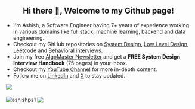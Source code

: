 <h2 align="center">Hi there 👋, Welcome to my Github page!</h2>
<ul>
  <li>I'm Ashish, a Software Engineer having 7+ years of experience working in various domains like full stack, machine learning, backend and data engineering.</li>
  <li>Checkout my GitHub repositories on <a href = "https://github.com/ashishps1/awesome-system-design-resources">System Design</a>, <a href = "https://github.com/ashishps1/awesome-low-level-design">Low Level Design</a>, <a href = "https://github.com/ashishps1/awesome-leetcode-resources">Leetcode</a> and <a href = "https://github.com/ashishps1/awesome-behavioral-interviews">Behavioral interviews</a>.</li>
  <li>Join my free <a href = "https://bit.ly/amghpr">AlgoMaster Newsletter</a> and get a <b>FREE System Design Interview Handbook</b> (75 pages) in your inbox.</li>
  <li>Checkout my <a href="https://www.youtube.com/@ashishps_1/videos">YouTube Channel</a> for more in-depth content.</li>
  <li>Follow me on <a href="https://www.linkedin.com/in/ashishps1/">LinkedIn</a> and <a href="https://twitter.com/ashishps_1">X</a> to stay updated.</li>
</ul>

&nbsp;![](https://komarev.com/ghpvc/?username=ashishps1&color=brightgreen)
<p>&nbsp;<img align="center" src="https://github-readme-stats.vercel.app/api?username=ashishps1&show_icons=true&locale=en" alt="ashishps1" />
<img align="center" src="https://github-readme-stats.vercel.app/api/top-langs/?username=ashishps1&layout=compact&hide_border=true&&langs_count=10&show_icons=true&theme=transparent" />
</p>
